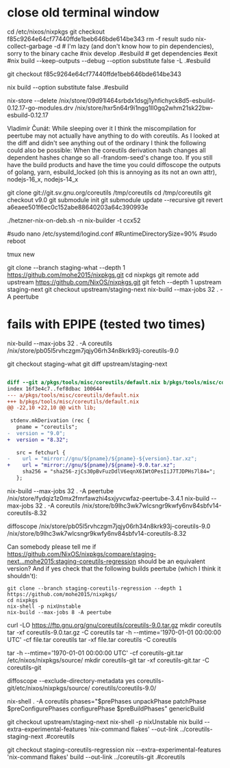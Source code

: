 ﻿# close old terminal window
cd /etc/nixos/nixpkgs
git checkout f85c9264e64cf77440ffde1beb646bde614be343
rm -f result
sudo nix-collect-garbage -d # I'm lazy (and don't know how to pin dependencies), sorry to the binary cache
#nix develop .#esbuild # get dependencies
#exit
#nix build --keep-outputs --debug --option substitute false -L .#esbuild


git checkout f85c9264e64cf77440ffde1beb646bde614be343

nix build --option substitute false .#esbuild

nix-store --delete /nix/store/09d91l464srbdx1dsgj1yhfichyck8d5-esbuild-0.12.17-go-modules.drv /nix/store/hxr5n64r9i1ngg1ll0gq2whm21sk22bw-esbuild-0.12.17



Vladimír Čunát: While sleeping over it I think the miscompilation for peertube may not actually have anything to do with coreutils. As I looked at the diff and didn't see anything out of the ordinary I think the following could also be possible: When the coreutils derivation hash changes all dependent hashes change so all -frandom-seed's change too. If you still have the build products and have the time you could diffoscope the outputs of golang, yarn, esbuild_locked (oh this is annoying as its not an own attr), nodejs-16_x, nodejs-14_x

git clone git://git.sv.gnu.org/coreutils /tmp/coreutils
cd /tmp/coreutils
git checkout v9.0
git submodule init
git submodule update --recursive
git revert a6eaee501f6ec0c152abe88640203a64c390993e









./hetzner-nix-on-deb.sh -n nix-builder -t ccx52

#sudo nano /etc/systemd/logind.conf
#RuntimeDirectorySize=90%
#sudo reboot

tmux new

git clone --branch staging-what --depth 1 https://github.com/mohe2015/nixpkgs.git
cd nixpkgs
git remote add upstream https://github.com/NixOS/nixpkgs.git
git fetch --depth 1 upstream staging-next
git checkout upstream/staging-next
nix-build --max-jobs 32 . -A peertube
# fails with EPIPE (tested two times)
nix-build --max-jobs 32 . -A coreutils
/nix/store/pb05l5rvhczgm7jqjy06rh34n8krk93j-coreutils-9.0


git checkout staging-what
git diff upstream/staging-next
```diff

diff --git a/pkgs/tools/misc/coreutils/default.nix b/pkgs/tools/misc/coreutils/default.nix
index 16f3e4c7..fef8dbac 100644
--- a/pkgs/tools/misc/coreutils/default.nix
+++ b/pkgs/tools/misc/coreutils/default.nix
@@ -22,10 +22,10 @@ with lib;
 
 stdenv.mkDerivation (rec {
   pname = "coreutils";
-  version = "9.0";
+  version = "8.32";
 
   src = fetchurl {
-    url = "mirror://gnu/${pname}/${pname}-${version}.tar.xz";
+    url = "mirror://gnu/${pname}/${pname}-9.0.tar.xz";
     sha256 = "sha256-zjCs30pBvFuzDdlV6eqnX6IWtOPesIiJ7TJDPHs7l84=";
   };

```
nix-build --max-jobs 32 . -A peertube
/nix/store/fydqiz1z0mx2fmrfawzhi4sxjyvcwfaz-peertube-3.4.1
nix-build --max-jobs 32 . -A coreutils
/nix/store/b9lhc3wk7wlcsngr9kwfy6nv84sbfv14-coreutils-8.32


diffoscope /nix/store/pb05l5rvhczgm7jqjy06rh34n8krk93j-coreutils-9.0 /nix/store/b9lhc3wk7wlcsngr9kwfy6nv84sbfv14-coreutils-8.32






















































Can somebody please tell me if https://github.com/NixOS/nixpkgs/compare/staging-next...mohe2015:staging-coreutils-regression should be an equivalent version?
And if yes check that the following builds peertube (which I think it shouldn't):
```
git clone --branch staging-coreutils-regression --depth 1 https://github.com/mohe2015/nixpkgs/
cd nixpkgs
nix-shell -p nixUnstable
nix-build --max-jobs 8 -A peertube
```

curl -LO https://ftp.gnu.org/gnu/coreutils/coreutils-9.0.tar.gz
mkdir coreutils
tar -xf coreutils-9.0.tar.gz -C coreutils
tar -h --mtime='1970-01-01 00:00:00 UTC' -cf file.tar coreutils
tar -xf file.tar coreutils -C coreutils

tar -h --mtime='1970-01-01 00:00:00 UTC' -cf coreutils-git.tar /etc/nixos/nixpkgs/source/
mkdir coreutils-git
tar -xf coreutils-git.tar -C coreutils-git


diffoscope --exclude-directory-metadata yes coreutils-git/etc/nixos/nixpkgs/source/ coreutils/coreutils-9.0/


nix-shell . -A coreutils
phases="$prePhases unpackPhase patchPhase $preConfigurePhases configurePhase $preBuildPhases" genericBuild
















git checkout upstream/staging-next
nix-shell -p nixUnstable
nix build --extra-experimental-features 'nix-command flakes' --out-link ../coreutils-staging-next .#coreutils

git checkout staging-coreutils-regression
nix --extra-experimental-features 'nix-command flakes' build --out-link ../coreutils-git .#coreutils




